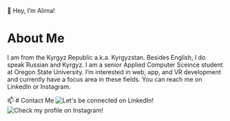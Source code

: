 👋 Hey, I’m Alima! 

# About Me

I am from the Kyrgyz Republic a.k.a. Kyrgyzstan. Besides English, I do speak Russian and Kyrgyz. 
I am a senior Applied Computer Sceince student at Oregon State University. 
I’m interested in web, app, and VR development and currently have a focus area in these fields. You can reach me on LinkedIn or Instagram.

📫 # Contact Me
![Let's be connected on LinkedIn!](https://www.linkedin.com/in/alima-matyeva-88987819a)
![Check my profile on Instagram!](https://www.instagram.com/peaceminus15/)


<!---
matyevaa/matyevaa is a ✨ special ✨ repository because its `README.md` (this file) appears on your GitHub profile.
You can click the Preview link to take a look at your changes.
--->
